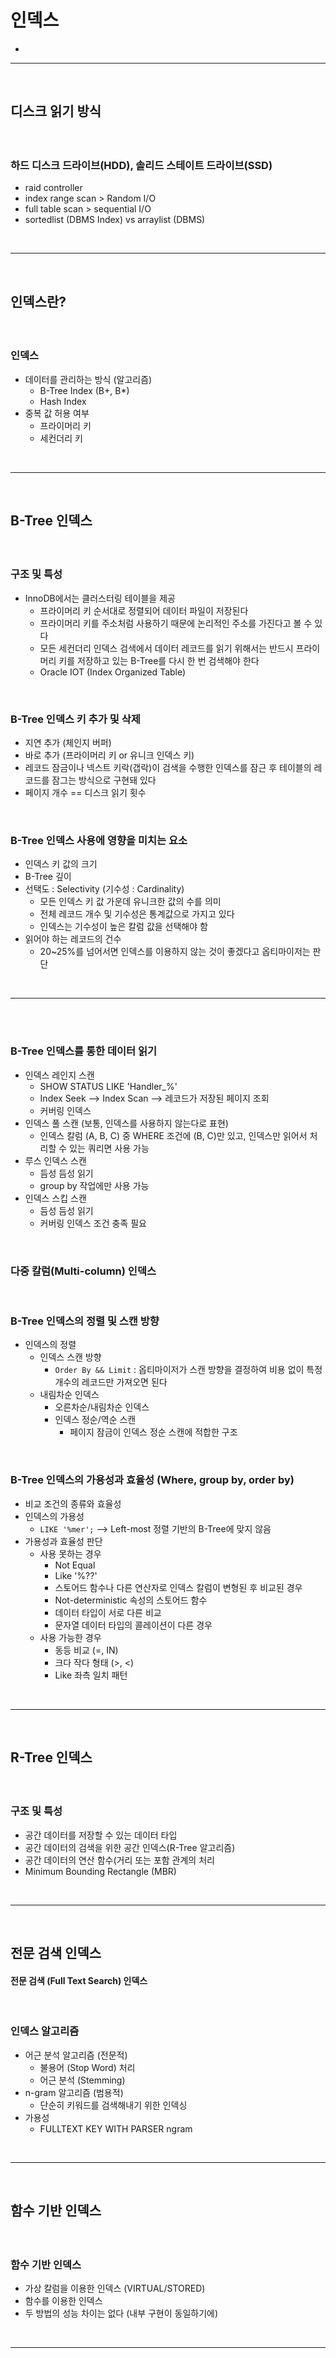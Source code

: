 # 인덱스
> 
* 

<hr>
<br>

## 디스크 읽기 방식
#### 

<br>

### 하드 디스크 드라이브(HDD), 솔리드 스테이트 드라이브(SSD)
* raid controller
* index range scan > Random I/O
* full table scan > sequential I/O
* sortedlist (DBMS Index) vs arraylist (DBMS)

<br>
<hr>
<br>

## 인덱스란?
#### 

<br>

### 인덱스
* 데이터를 관리하는 방식 (알고리즘)
  * B-Tree Index (B+, B*)
  * Hash Index
* 중복 값 허용 여부
  * 프라이머리 키
  * 세컨더리 키

<br>
<hr>
<br>

## B-Tree 인덱스
####

<br>

### 구조 및 특성 
* InnoDB에서는 클러스터링 테이블을 제공 
  * 프라이머리 키 순서대로 정렬되어 데이터 파일이 저장된다
  * 프라이머리 키를 주소처럼 사용하기 때문에 논리적인 주소를 가진다고 볼 수 있다
  * 모든 세컨더리 인덱스 검색에서 데이터 레코드를 읽기 위해서는 반드시 프라이머리 키를 저장하고 있는 B-Tree를 다시 한 번 검색해야 한다
  * Oracle IOT (Index Organized Table)

<br>

### B-Tree 인덱스 키 추가 및 삭제
* 지연 추가 (체인지 버퍼)
* 바로 추가 (프라이머리 키 or 유니크 인덱스 키)
* 레코드 잠금이나 넥스트 키락(갭락)이 검색을 수행한 인덱스를 잠근 후 테이블의 레코드를 잠그는 방식으로 구현돼 있다 
* 페이지 개수 == 디스크 읽기 횟수

<br>

### B-Tree 인덱스 사용에 영향을 미치는 요소 
* 인덱스 키 값의 크기
* B-Tree 깊이
* 선택도 : Selectivity (기수성 : Cardinality)
  * 모든 인덱스 키 값 가운데 유니크한 값의 수를 의미
  * 전체 레코드 개수 및 기수성은 통계값으로 가지고 있다
  * 인덱스는 기수성이 높은 칼럼 값을 선택해야 함
* 읽어야 하는 레코드의 건수
  * 20~25%를 넘어서면 인덱스를 이용하지 않는 것이 좋겠다고 옵티마이저는 판단

<br>
<hr>
<br>


<br>

### B-Tree 인덱스를 통한 데이터 읽기
* 인덱스 레인지 스캔
  * SHOW STATUS LIKE 'Handler_%'
  * Index Seek --> Index Scan --> 레코드가 저장된 페이지 조회
  * 커버링 인덱스
* 인덱스 풀 스캔 (보통, 인덱스를 사용하지 않는다로 표현)
  * 인덱스 칼럼 (A, B, C) 중 WHERE 조건에 (B, C)만 있고, 인덱스만 읽어서 처리할 수 있는 쿼리면 사용 가능
* 루스 인덱스 스캔
  * 듬성 듬성 읽기
  * group by 작업에만 사용 가능
* 인덱스 스킵 스캔
  * 듬성 듬성 읽기
  * 커버링 인덱스 조건 충족 필요

<br>

### 다중 칼럼(Multi-column) 인덱스

<br>

### B-Tree 인덱스의 정렬 및 스캔 방향
- 인덱스의 정렬
  - 인덱스 스캔 방향
    - `Order By && Limit` : 옵티마이저가 스캔 방향을 결정하여 비용 없이 특정 개수의 레코드만 가져오면 된다
  - 내림차순 인덱스
    - 오른차순/내림차순 인덱스
    - 인덱스 정순/역순 스캔
      - 페이지 잠금이 인덱스 정순 스캔에 적합한 구조

<br>

### B-Tree 인덱스의 가용성과 효율성 (Where, group by, order by)
* 비교 조건의 종류와 효율성
* 인덱스의 가용성
  * `LIKE '%mer';` --> Left-most 정렬 기반의 B-Tree에 맞지 않음
* 가용성과 효율성 판단
  * 사용 못하는 경우 
    * Not Equal
    * Like '%??'
    * 스토어드 함수나 다른 연산자로 인덱스 칼럼이 변형된 후 비교된 경우
    * Not-deterministic 속성의 스토어드 함수
    * 데이터 타입이 서로 다른 비교
    * 문자열 데이터 타입의 콜레이션이 다른 경우
  * 사용 가능한 경우
    * 동등 비교 (=, IN)
    * 크다 작다 형태 (>, <)
    * Like 좌측 일치 패턴


<br>
<hr>
<br>

## R-Tree 인덱스
#### 

<br>

### 구조 및 특성
* 공간 데이터를 저장할 수 있는 데이터 타입
* 공간 데이터의 검색을 위한 공간 인덱스(R-Tree 알고리즘)
* 공간 데이터의 연산 함수(거리 또는 포함 관계의 처리
* Minimum Bounding Rectangle (MBR)

<br>
<hr>
<br>

## 전문 검색 인덱스
#### 전문 검색 (Full Text Search) 인덱스

<br>

### 인덱스 알고리즘
* 어근 분석 알고리즘 (전문적)
  * 불용어 (Stop Word) 처리
  * 어근 분석 (Stemming)
* n-gram 알고리즘 (범용적)
  * 단순히 키워드를 검색해내기 위한 인덱싱 
* 가용성
  * FULLTEXT KEY WITH PARSER ngram

<br>
<hr>
<br>

## 함수 기반 인덱스
#### 

<br>

### 함수 기반 인덱스
* 가상 칼럼을 이용한 인덱스 (VIRTUAL/STORED)
* 함수를 이용한 인덱스 
* 두 방법의 성능 차이는 없다 (내부 구현이 동일하기에)

<br>
<hr>
<br>
